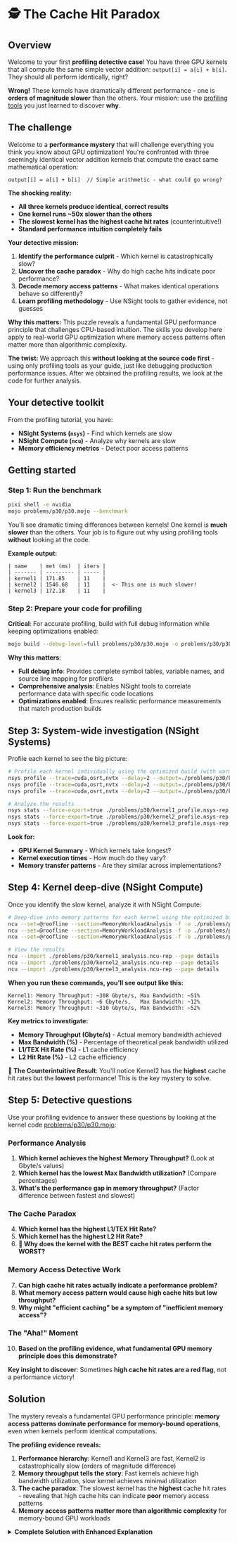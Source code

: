 # 🕵 The Cache Hit Paradox

## Overview

Welcome to your first **profiling detective case**! You have three GPU kernels that all compute the same simple vector addition: `output[i] = a[i] + b[i]`. They should all perform identically, right?

**Wrong!** These kernels have dramatically different performance - one is **orders of magnitude slower** than the others. Your mission: use the [profiling tools](./nvidia_profiling_basics.md) you just learned to discover **why**.

## The challenge

Welcome to a **performance mystery** that will challenge everything you think you know about GPU optimization! You're confronted with three seemingly identical vector addition kernels that compute the exact same mathematical operation:

```
output[i] = a[i] + b[i]  // Simple arithmetic - what could go wrong?
```

**The shocking reality:**

- **All three kernels produce identical, correct results**
- **One kernel runs ~50x slower than the others**
- **The slowest kernel has the highest cache hit rates** (counterintuitive!)
- **Standard performance intuition completely fails**

**Your detective mission:**

1. **Identify the performance culprit** - Which kernel is catastrophically slow?
2. **Uncover the cache paradox** - Why do high cache hits indicate poor performance?
3. **Decode memory access patterns** - What makes identical operations behave so differently?
4. **Learn profiling methodology** - Use NSight tools to gather evidence, not guesses

**Why this matters:** This puzzle reveals a fundamental GPU performance principle that challenges CPU-based intuition. The skills you develop here apply to real-world GPU optimization where memory access patterns often matter more than algorithmic complexity.

**The twist:** We approach this **without looking at the source code first** - using only profiling tools as your guide, just like debugging production performance issues. After we obtained the profiling results, we look at the code for further analysis.

## Your detective toolkit

From the profiling tutorial, you have:

- **NSight Systems (`nsys`)** - Find which kernels are slow
- **NSight Compute (`ncu`)** - Analyze why kernels are slow
- **Memory efficiency metrics** - Detect poor access patterns

## Getting started

### Step 1: Run the benchmark

```bash
pixi shell -e nvidia
mojo problems/p30/p30.mojo --benchmark
```

You'll see dramatic timing differences between kernels! One kernel is **much slower** than the others. Your job is to figure out why using profiling tools **without** looking at the code.

**Example output:**

```
| name    | met (ms)  | iters |
| ------- | --------- | ----- |
| kernel1 | 171.85    | 11    |
| kernel2 | 1546.68   | 11    |  <- This one is much slower!
| kernel3 | 172.18    | 11    |
```

### Step 2: Prepare your code for profiling

**Critical**: For accurate profiling, build with full debug information while keeping optimizations enabled:

```bash
mojo build --debug-level=full problems/p30/p30.mojo -o problems/p30/p30_profiler
```

**Why this matters**:

- **Full debug info**: Provides complete symbol tables, variable names, and source line mapping for profilers
- **Comprehensive analysis**: Enables NSight tools to correlate performance data with specific code locations
- **Optimizations enabled**: Ensures realistic performance measurements that match production builds

## Step 3: System-wide investigation (NSight Systems)

Profile each kernel to see the big picture:

```bash
# Profile each kernel individually using the optimized build (with warmup to avoid cold start effects)
nsys profile --trace=cuda,osrt,nvtx --delay=2 --output=./problems/p30/kernel1_profile ./problems/p30/p30_profiler --kernel1
nsys profile --trace=cuda,osrt,nvtx --delay=2 --output=./problems/p30/kernel2_profile ./problems/p30/p30_profiler --kernel2
nsys profile --trace=cuda,osrt,nvtx --delay=2 --output=./problems/p30/kernel3_profile ./problems/p30/p30_profiler --kernel3

# Analyze the results
nsys stats --force-export=true ./problems/p30/kernel1_profile.nsys-rep > ./problems/p30/kernel1_profile.txt
nsys stats --force-export=true ./problems/p30/kernel2_profile.nsys-rep > ./problems/p30/kernel2_profile.txt
nsys stats --force-export=true ./problems/p30/kernel3_profile.nsys-rep > ./problems/p30/kernel3_profile.txt
```

**Look for:**

- **GPU Kernel Summary** - Which kernels take longest?
- **Kernel execution times** - How much do they vary?
- **Memory transfer patterns** - Are they similar across implementations?

## Step 4: Kernel deep-dive (NSight Compute)

Once you identify the slow kernel, analyze it with NSight Compute:

```bash
# Deep-dive into memory patterns for each kernel using the optimized build
ncu --set=@roofline --section=MemoryWorkloadAnalysis -f -o ./problems/p30/kernel1_analysis ./problems/p30/p30_profiler --kernel1
ncu --set=@roofline --section=MemoryWorkloadAnalysis -f -o ./problems/p30/kernel2_analysis ./problems/p30/p30_profiler --kernel2
ncu --set=@roofline --section=MemoryWorkloadAnalysis -f -o ./problems/p30/kernel3_analysis ./problems/p30/p30_profiler --kernel3

# View the results
ncu --import ./problems/p30/kernel1_analysis.ncu-rep --page details
ncu --import ./problems/p30/kernel2_analysis.ncu-rep --page details
ncu --import ./problems/p30/kernel3_analysis.ncu-rep --page details
```

**When you run these commands, you'll see output like this:**

```
Kernel1: Memory Throughput: ~308 Gbyte/s, Max Bandwidth: ~51%
Kernel2: Memory Throughput: ~6 Gbyte/s,   Max Bandwidth: ~12%
Kernel3: Memory Throughput: ~310 Gbyte/s, Max Bandwidth: ~52%
```

**Key metrics to investigate:**

- **Memory Throughput (Gbyte/s)** - Actual memory bandwidth achieved
- **Max Bandwidth (%)** - Percentage of theoretical peak bandwidth utilized
- **L1/TEX Hit Rate (%)** - L1 cache efficiency
- **L2 Hit Rate (%)** - L2 cache efficiency

**🤔 The Counterintuitive Result**: You'll notice Kernel2 has the **highest** cache hit rates but the **lowest** performance! This is the key mystery to solve.

## Step 5: Detective questions

Use your profiling evidence to answer these questions by looking at the kernel code <a href="{{#include ../_includes/repo_url.md}}/blob/main/problems/p30/p30.mojo" class="filename">problems/p30/p30.mojo</a>:

### Performance Analysis

1. **Which kernel achieves the highest Memory Throughput?** (Look at Gbyte/s values)
2. **Which kernel has the lowest Max Bandwidth utilization?** (Compare percentages)
3. **What's the performance gap in memory throughput?** (Factor difference between fastest and slowest)

### The Cache Paradox

4. **Which kernel has the highest L1/TEX Hit Rate?**
5. **Which kernel has the highest L2 Hit Rate?**
6. **🤯 Why does the kernel with the BEST cache hit rates perform the WORST?**

### Memory Access Detective Work

7. **Can high cache hit rates actually indicate a performance problem?**
8. **What memory access pattern would cause high cache hits but low throughput?**
9. **Why might "efficient caching" be a symptom of "inefficient memory access"?**

### The "Aha!" Moment

10. **Based on the profiling evidence, what fundamental GPU memory principle does this demonstrate?**

**Key insight to discover**: Sometimes **high cache hit rates are a red flag**, not a performance victory!

## Solution

The mystery reveals a fundamental GPU performance principle: **memory access patterns dominate performance for memory-bound operations**, even when kernels perform identical computations.

**The profiling evidence reveals:**

1. **Performance hierarchy**: Kernel1 and Kernel3 are fast, Kernel2 is catastrophically slow (orders of magnitude difference)
2. **Memory throughput tells the story**: Fast kernels achieve high bandwidth utilization, slow kernel achieves minimal utilization
3. **The cache paradox**: The slowest kernel has the **highest** cache hit rates - revealing that high cache hits can indicate **poor** memory access patterns
4. **Memory access patterns matter more than algorithmic complexity** for memory-bound GPU workloads

<details class="solution-details">
<summary><strong>Complete Solution with Enhanced Explanation</strong></summary>

This profiling detective case demonstrates how memory access patterns create orders-of-magnitude performance differences, even when kernels perform identical mathematical operations.

## **Performance evidence from profiling**

**NSight Systems Timeline Analysis:**

- **Kernel 1**: Short execution time - **EFFICIENT**
- **Kernel 3**: Similar to Kernel 1 - **EFFICIENT**
- **Kernel 2**: Dramatically longer execution time - **INEFFICIENT**

**NSight Compute Memory Analysis (Hardware-Agnostic Patterns):**

- **Efficient kernels (1 & 3)**: High memory throughput, good bandwidth utilization, moderate cache hit rates
- **Inefficient kernel (2)**: Very low memory throughput, poor bandwidth utilization, **extremely high cache hit rates**

## **The cache paradox revealed**

**🤯 The Counterintuitive Discovery:**

- **Kernel2 has the HIGHEST cache hit rates** but **WORST performance**
- **This challenges conventional wisdom**: "High cache hits = good performance"
- **The truth**: High cache hit rates can be a **symptom of inefficient memory access patterns**

**Why the Cache Paradox Occurs:**

**Traditional CPU intuition (INCORRECT for GPUs):**

- Higher cache hit rates always mean better performance
- Cache hits reduce memory traffic, improving efficiency

**GPU memory reality (CORRECT understanding):**

- **Coalescing matters more than caching** for memory-bound workloads
- **Poor access patterns** can cause artificial cache hit inflation
- **Memory bandwidth utilization** is the real performance indicator

## **Root cause analysis - memory access patterns**

**Actual Kernel Implementations from p30.mojo:**

**Kernel 1 - Efficient Coalesced Access:**

```mojo
{{#include ../../../problems/p30/p30.mojo:kernel1}}
```

*Standard thread indexing - adjacent threads access adjacent memory*

**Kernel 2 - Inefficient Strided Access:**

```mojo
{{#include ../../../problems/p30/p30.mojo:kernel2}}
```

*Large stride=512 creates memory access gaps - same operation but scattered access*

**Kernel 3 - Efficient Reverse Access:**

```mojo
{{#include ../../../problems/p30/p30.mojo:kernel3}}
```

*Reverse indexing but still predictable - adjacent threads access adjacent addresses (just backwards)*

**Pattern Analysis:**

- **Kernel 1**: Classic coalesced access - adjacent threads access adjacent memory
- **Kernel 2**: Catastrophic strided access - threads jump by 512 elements
- **Kernel 3**: Reverse but still coalesced within warps - predictable pattern

## **Understanding the memory system**

**GPU Memory Architecture Fundamentals:**

- **Warp execution**: 32 threads execute together
- **Cache line size**: 128 bytes (32 float32 values)
- **Coalescing requirement**: Adjacent threads should access adjacent memory

**p30.mojo Configuration Details:**

```mojo
alias SIZE = 16 * 1024 * 1024          # 16M elements (64MB of float32 data)
alias THREADS_PER_BLOCK = (1024, 1)    # 1024 threads per block
alias BLOCKS_PER_GRID = (SIZE // 1024, 1)  # 16,384 blocks total
alias dtype = DType.float32             # 4 bytes per element
```

**Why these settings matter:**

- **Large dataset (16M)**: Makes memory access patterns clearly visible
- **1024 threads/block**: Maximum CUDA threads per block
- **32 warps/block**: Each block contains 32 warps of 32 threads each

**Memory Access Efficiency Visualization:**

```
KERNEL 1 (Coalesced):           KERNEL 2 (Strided by 512):
Warp threads 0-31:             Warp threads 0-31:
  Thread 0: Memory[0]            Thread 0: Memory[0]
  Thread 1: Memory[1]            Thread 1: Memory[512]
  Thread 2: Memory[2]            Thread 2: Memory[1024]
  ...                           ...
  Thread 31: Memory[31]          Thread 31: Memory[15872]

Result: 1 cache line fetch       Result: 32 separate cache line fetches
Status: ~308 GB/s throughput     Status: ~6 GB/s throughput
Cache: Efficient utilization     Cache: Same lines hit repeatedly!
```

**KERNEL 3 (Reverse but Coalesced):**

```
Warp threads 0-31 (first iteration):
  Thread 0: Memory[SIZE-1]     (reverse_i = SIZE-1-0)
  Thread 1: Memory[SIZE-2]     (reverse_i = SIZE-1-1)
  Thread 2: Memory[SIZE-3]     (reverse_i = SIZE-1-2)
  ...
  Thread 31: Memory[SIZE-32]   (reverse_i = SIZE-1-31)

Result: Adjacent addresses (just backwards)
Status: ~310 GB/s throughput (nearly identical to Kernel 1)
Cache: Efficient utilization despite reverse order
```

## **The cache paradox explained**

**Why Kernel2 (stride=512) has high cache hit rates but poor performance:**

**The stride=512 disaster explained:**

```mojo
# Each thread processes multiple elements with huge gaps:
Thread 0: elements [0, 512, 1024, 1536, 2048, ...]
Thread 1: elements [1, 513, 1025, 1537, 2049, ...]
Thread 2: elements [2, 514, 1026, 1538, 2050, ...]
...
```

**Why this creates the cache paradox:**

1. **Cache line repetition**: Each 512-element jump stays within overlapping cache line regions
2. **False efficiency illusion**: Same cache lines accessed repeatedly = artificially high "hit rates"
3. **Bandwidth catastrophe**: 32 threads × 32 separate cache lines = massive memory traffic
4. **Warp execution mismatch**: GPU designed for coalesced access, but getting scattered access

**Concrete example with float32 (4 bytes each):**

- **Cache line**: 128 bytes = 32 float32 values
- **Stride 512**: Thread jumps by 512×4 = 2048 bytes = 16 cache lines apart!
- **Warp impact**: 32 threads need 32 different cache lines instead of 1

**The key insight**: High cache hits in Kernel2 are **repeated access to inefficiently fetched data**, not smart caching!

## **Profiling methodology insights**

**Systematic Detective Approach:**

**Phase 1: NSight Systems (Big Picture)**

- Identify which kernels are slow
- Rule out obvious bottlenecks (memory transfers, API overhead)
- Focus on kernel execution time differences

**Phase 2: NSight Compute (Deep Analysis)**

- Analyze memory throughput metrics
- Compare bandwidth utilization percentages
- Investigate cache hit rates and patterns

**Phase 3: Connect Evidence to Theory**

```
PROFILING EVIDENCE → CODE ANALYSIS:

NSight Compute Results:           Actual Code Pattern:
- Kernel1: ~308 GB/s            → i = block_idx*block_dim + thread_idx (coalesced)
- Kernel2: ~6 GB/s, 99% L2 hits → i += 512 (catastrophic stride)
- Kernel3: ~310 GB/s            → reverse_i = size-1-forward_i (reverse coalesced)

The profiler data directly reveals the memory access efficiency!
```

**Evidence-to-Code Connection:**

- **High throughput + normal cache rates** = Coalesced access (Kernels 1 & 3)
- **Low throughput + high cache rates** = Inefficient strided access (Kernel 2)
- **Memory bandwidth utilization** reveals true efficiency regardless of cache statistics

## **Real-world performance implications**

**This pattern affects many GPU applications:**

**Scientific Computing:**

- **Stencil computations**: Neighbor access patterns in grid simulations
- **Linear algebra**: Matrix traversal order (row-major vs column-major)
- **PDE solvers**: Grid point access patterns in finite difference methods

**Graphics and Image Processing:**

- **Texture filtering**: Sample access patterns in shaders
- **Image convolution**: Filter kernel memory access
- **Color space conversion**: Channel interleaving strategies

**Machine Learning:**

- **Matrix operations**: Memory layout optimization in GEMM
- **Tensor contractions**: Multi-dimensional array access patterns
- **Data loading**: Batch processing and preprocessing pipelines

## **Fundamental GPU optimization principles**

**Memory-First Optimization Strategy:**

1. **Memory patterns dominate**: Access patterns often matter more than algorithmic complexity
2. **Coalescing is critical**: Design for adjacent threads accessing adjacent memory
3. **Measure bandwidth utilization**: Focus on actual throughput, not just cache statistics
4. **Profile systematically**: Use NSight tools to identify real bottlenecks

**Key Technical Insights:**

- **Memory-bound workloads**: Bandwidth utilization determines performance
- **Cache metrics can mislead**: High hit rates don't always indicate efficiency
- **Warp-level thinking**: Design access patterns for 32-thread execution groups
- **Hardware-aware programming**: Understanding GPU memory hierarchy is essential

## **Key takeaways**

This detective case reveals that **GPU performance optimization requires abandoning CPU intuition** for **memory-centric thinking**:

**Critical insights:**

- High cache hit rates can indicate poor memory access patterns (not good performance)
- Memory bandwidth utilization matters more than cache statistics
- Simple coalesced patterns often outperform complex algorithms
- Profiling tools reveal counterintuitive performance truths

**Practical methodology:**

- Profile systematically with NSight Systems and NSight Compute
- Design for adjacent threads accessing adjacent memory (coalescing)
- Let profiler evidence guide optimization decisions, not intuition

The cache paradox demonstrates that **high-level metrics can mislead without architectural understanding** - applicable far beyond GPU programming.

</details>
